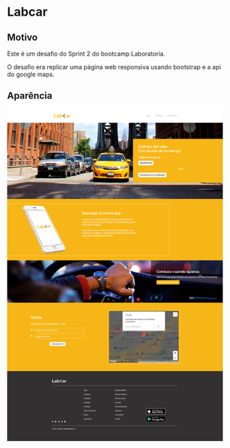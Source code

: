 # Labcar

## Motivo
Este é um desafio do Sprint 2 do bootcamp Laboratoria.

O desafio era replicar uma página web responsiva usando bootstrap e a api do google maps.

## Aparência
![Screenshot](labcar_screenshot.png)

